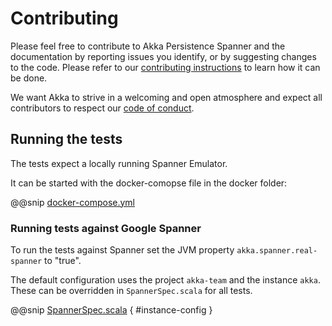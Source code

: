 # Contributing 

Please feel free to contribute to Akka Persistence Spanner and the documentation by reporting issues you identify, or by suggesting changes to the code. 
Please refer to our [contributing instructions](https://github.com/akka/akka/blob/main/CONTRIBUTING.md) to learn how it can be done.

We want Akka to strive in a welcoming and open atmosphere and expect all contributors to respect our [code of conduct](https://www.lightbend.com/conduct).

## Running the tests

The tests expect a locally running Spanner Emulator.

It can be started with the docker-comopse file in the docker folder:

@@snip [docker-compose.yml](/docker/docker-compose.yml)

### Running tests against Google Spanner

To run the tests against Spanner set the JVM property `akka.spanner.real-spanner` to "true".

The default configuration uses the project `akka-team` and the instance `akka`. These can be overridden in `SpannerSpec.scala` for all tests.

@@snip [SpannerSpec.scala](/journal/src/test/scala/akka/persistence/spanner/SpannerSpec.scala) { #instance-config } 
